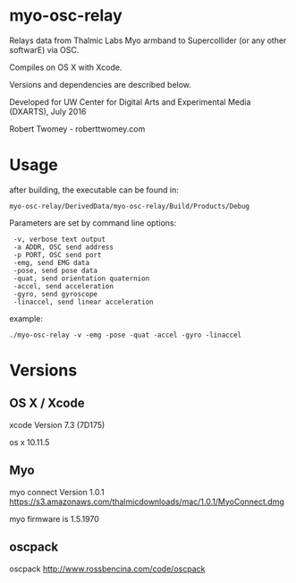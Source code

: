 # myo-osc-relay

Relays data from Thalmic Labs Myo armband to Supercollider (or any other softwarE) via OSC. 

Compiles on OS X with Xcode. 

Versions and dependencies are described below. 

Developed for UW Center for Digital Arts and Experimental Media (DXARTS), July 2016

Robert Twomey - roberttwomey.com

# Usage

after building, the executable can be found in:
```
myo-osc-relay/DerivedData/myo-osc-relay/Build/Products/Debug
```

Parameters are set by command line options: 
```
 -v, verbose text output
 -a ADDR, OSC send address
 -p PORT, OSC send port
 -emg, send EMG data
 -pose, send pose data
 -quat, send orientation quaternion
 -accel, send acceleration
 -gyro, send gyroscope
 -linaccel, send linear acceleration
```

 example: 

```./myo-osc-relay -v -emg -pose -quat -accel -gyro -linaccel```

# Versions

## OS X / Xcode
xcode Version 7.3 (7D175)

os x 10.11.5

## Myo

myo connect Version 1.0.1 https://s3.amazonaws.com/thalmicdownloads/mac/1.0.1/MyoConnect.dmg

myo firmware is 1.5.1970

## oscpack

oscpack http://www.rossbencina.com/code/oscpack

